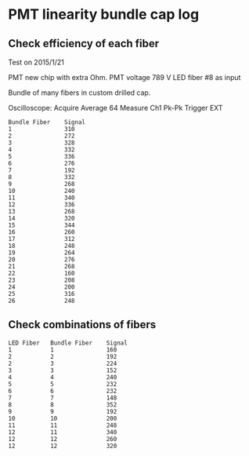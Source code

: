# PMT linearity bundle cap log


Check efficiency of each fiber
------------------------------

Test on 2015/1/21

PMT new chip with extra Ohm.
PMT voltage 789 V
LED fiber #8 as input

Bundle of many fibers in custom drilled cap.

Oscilloscope:
Acquire     Average 64
Measure     Ch1 Pk-Pk
Trigger     EXT

    Bundle Fiber    Signal
    1               310
    2               272
    3               328
    4               332
    5               336
    6               276
    7               192
    8               332
    9               268
    10              240
    11              340
    12              336
    13              268
    14              320
    15              344
    16              260
    17              312
    18              248
    19              264
    20              276
    21              268
    22              160
    23              208
    24              200
    25              316
    26              248


Check combinations of fibers
----------------------------

    LED Fiber   Bundle Fiber    Signal
    1           1               160
    2           2               192
    2           3               224
    3           3               152
    4           4               240
    5           5               232
    6           6               232
    7           7               148
    8           8               352
    9           9               192
    10          10              200
    11          11              248
    12          11              340
    12          12              260
    12          12              320

